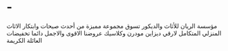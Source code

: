 # -
مؤسسة الريان للأثاث والديكور تسوق مجموعة مميزة من أحدث صيحات وابتكار الاثاث المنزلي المتكامل لارقي ديزاين مودرن وكلاسيك عروضنا الاقوى والاجمل دائما تخفيضات العائلة الكريمة 
